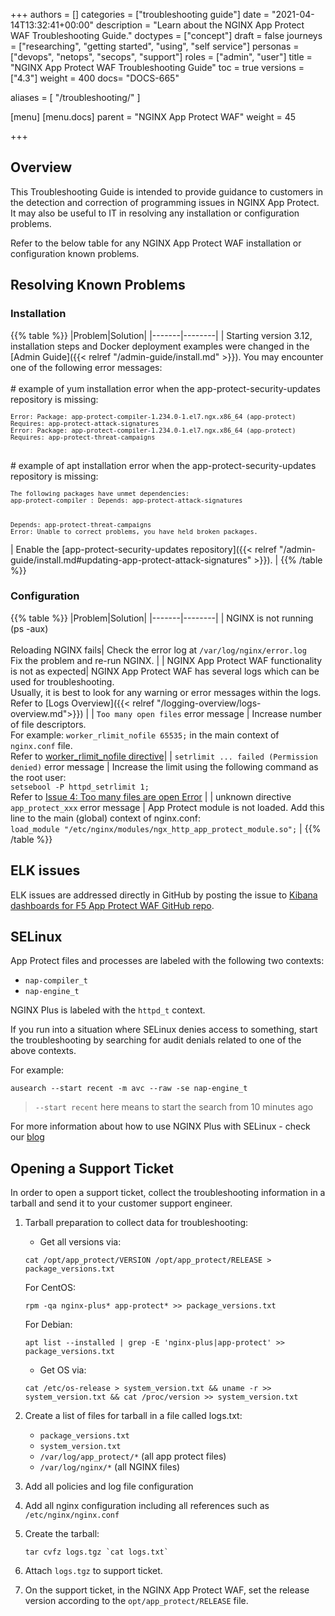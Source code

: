 +++
authors = []
categories = ["troubleshooting guide"]
date = "2021-04-14T13:32:41+00:00"
description = "Learn about the NGINX App Protect WAF Troubleshooting Guide."
doctypes = ["concept"]
draft = false
journeys = ["researching", "getting started", "using", "self service"]
personas = ["devops", "netops", "secops", "support"]
roles = ["admin", "user"]
title = "NGINX App Protect WAF Troubleshooting Guide"
toc = true
versions = ["4.3"]
weight = 400
docs= "DOCS-665"

aliases = [
  "/troubleshooting/"
]

[menu]
  [menu.docs]
    parent = "NGINX App Protect WAF"
    weight = 45

+++

## Overview

This Troubleshooting Guide is intended to provide guidance to customers in the detection and correction of programming issues in NGINX App Protect. It may also be useful to IT in resolving any installation or configuration problems. <br>

Refer to the below table for any NGINX App Protect WAF installation or configuration known problems.

## Resolving Known Problems

### Installation

{{% table %}}
|Problem|Solution|
|-------|--------|
| Starting version 3.12, installation steps and Docker deployment examples were changed in the [Admin Guide]({{< relref "/admin-guide/install.md" >}}). You may encounter one of the following error messages:<br><br># example of yum installation error when the app-protect-security-updates repository is missing:<br><pre><code>`Error: Package: app-protect-compiler-1.234.0-1.el7.ngx.x86_64 (app-protect)`<br>`Requires: app-protect-attack-signatures`<br>`Error: Package: app-protect-compiler-1.234.0-1.el7.ngx.x86_64 (app-protect)`<br>`Requires: app-protect-threat-campaigns`</code></pre><br># example of apt installation error when the app-protect-security-updates repository is missing:<br><pre><code>`The following packages have unmet dependencies:`<br>`app-protect-compiler : Depends: app-protect-attack-signatures`<br> &nbsp; &nbsp; &nbsp; &nbsp; &nbsp; &nbsp; &nbsp; &nbsp; &nbsp; &nbsp; &nbsp; `Depends: app-protect-threat-campaigns`<br>`Error: Unable to correct problems, you have held broken packages.`</pre></code>| Enable the [app-protect-security-updates repository]({{< relref "/admin-guide/install.md#updating-app-protect-attack-signatures" >}}). |
{{% /table %}}

### Configuration

{{% table %}}
|Problem|Solution|
|-------|--------|
| NGINX is not running (ps -aux)<br><br> Reloading NGINX fails| Check the error log at `/var/log/nginx/error.log`<br>Fix the problem and re-run NGINX. | 
| NGINX App Protect WAF functionality is not as expected| NGINX App Protect WAF has several logs which can be used for troubleshooting. <br> Usually, it is best to look for any warning or error messages within the logs. <br> Refer to [Logs Overview]({{< relref  "/logging-overview/logs-overview.md">}}) |
| `Too many open files` error message | Increase number of file descriptors. <br> For example: `worker_rlimit_nofile 65535;` in the main context of `nginx.conf` file. <br> Refer to [worker_rlimit_nofile directive](https://www.nginx.com/blog/using-nginx-plus-with-selinux/#Issue-4:-%3Ccode%3EToo-many-files-are-open%3C/code%3E-Error)|
| `setrlimit ... failed (Permission denied)` error message | Increase the limit using the following command as the root user:<br> `setsebool -P httpd_setrlimit 1;` <br> Refer to [Issue 4: Too many files are open Error](https://www.nginx.com/blog/using-nginx-plus-with-selinux/#Issue-4:-%3Ccode%3EToo-many-files-are-open%3C/code%3E-Error) |
| unknown directive `app_protect_xxx` error message  | App Protect module is not loaded. Add this line to the main (global) context of nginx.conf:<br>`load_module "/etc/nginx/modules/ngx_http_app_protect_module.so";`  |
{{% /table %}}

## ELK issues

ELK issues are addressed directly in GitHub by posting the issue to [Kibana dashboards for F5 App Protect WAF GitHub repo](https://github.com/464d41/f5-waf-elk-dashboards).

## SELinux
App Protect files and processes are labeled with the following two contexts:
* `nap-compiler_t`
* `nap-engine_t`

NGINX Plus is labeled with the `httpd_t` context.

If you run into a situation where SELinux denies access to something, start the troubleshooting by searching for audit denials related to one of the above contexts.

For example:
~~~
ausearch --start recent -m avc --raw -se nap-engine_t
~~~

> `--start recent` here means to start the search from 10 minutes ago

For more information about how to use NGINX Plus with SELinux - check our [blog](https://www.nginx.com/blog/using-nginx-plus-with-selinux/)

## Opening a Support Ticket

In order to open a support ticket, collect the troubleshooting information in a tarball and send it to your customer support engineer.

 1. Tarball preparation to collect data for troubleshooting:
     - Get all versions via:
     ```
     cat /opt/app_protect/VERSION /opt/app_protect/RELEASE > package_versions.txt
     ```

     For CentOS:
     ```
     rpm -qa nginx-plus* app-protect* >> package_versions.txt
     ```

     For Debian:
     ```
     apt list --installed | grep -E 'nginx-plus|app-protect' >> package_versions.txt
     ```

     - Get OS via:
     ```
     cat /etc/os-release > system_version.txt && uname -r >> system_version.txt && cat /proc/version >> system_version.txt
     ```

 2. Create a list of files for tarball in a file called logs.txt:
     - `package_versions.txt`
     - `system_version.txt`
     - `/var/log/app_protect/*` (all app protect files)
     - `/var/log/nginx/*` (all NGINX files)

 3. Add all policies and log file configuration

 4. Add all nginx configuration including all references such as `/etc/nginx/nginx.conf`

 5. Create the tarball:
     ```
     tar cvfz logs.tgz `cat logs.txt`
     ```

 6. Attach `logs.tgz` to support ticket.

 7. On the support ticket, in the NGINX App Protect WAF, set the release version according to the `opt/app_protect/RELEASE` file.
